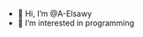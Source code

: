 - 👋 Hi, I’m @A-Elsawy
- 👀 I’m interested in programming

<!---
A-Elsawy/A-Elsawy is a ✨ special ✨ repository because its `README.md` (this file) appears on your GitHub profile.
You can click the Preview link to take a look at your changes.
--->
